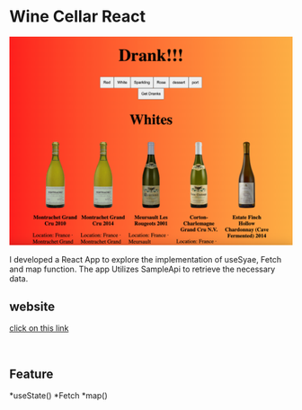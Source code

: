 # Wine Cellar React

![screen shot](./public/images/readme.png)

I developed a React App to explore the implementation of useSyae, Fetch and map function. The app Utilizes SampleApi to retrieve the necessary data.


## website
[click on this link](https://www.bp.com/)

<br>

## Feature
*useState()
*Fetch
*map()